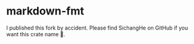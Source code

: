 # markdown-fmt

I published this fork by accident. Please find SichangHe on GitHub if you want this crate name 🙏.

